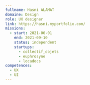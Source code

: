 ```yaml
---
fullname: Hasni ALAMAT
domaine: Design
role: UX designer
link: https://hasni.myportfolio.com/
missions:
  - start: 2021-06-01
    end: 2021-09-10
    status: independent
    startups:
      - collectif_objets
      - euphrosyne
      - locadocs
competences:
  - UX
  - UI
---
```

